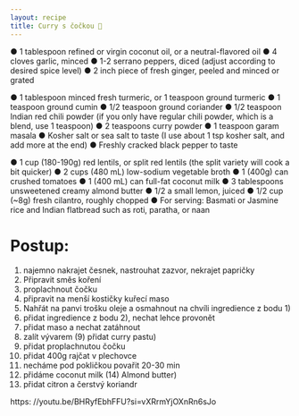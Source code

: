 ```yaml
---
layout: recipe
title: Curry s čočkou 🍛
---
```

● 1 tablespoon refined or virgin coconut oil, or a neutral-flavored oil
● 4 cloves garlic, minced
●  1-2 serrano peppers, diced (adjust according to desired spice level)
● 2 inch piece of fresh ginger, peeled and minced or grated

● 1 tablespoon minced fresh turmeric, or 1 teaspoon ground turmeric
● 1 teaspoon ground cumin
● 1/2 teaspoon ground coriander
● 1/2 teaspoon Indian red chili powder (if you only have regular chili powder, which is a blend, use 1 teaspoon)
●  2 teaspoons curry powder
● 1 teaspoon garam masala
● Kosher salt or sea salt to taste (I use about 1 tsp kosher salt, and add more at the end)
●  Freshly cracked black pepper to taste

●  1 cup (180-190g) red lentils, or split red lentils (the split variety will cook a bit quicker)
● 2 cups (480 mL) low-sodium vegetable broth
● 1 (400g) can crushed tomatoes
●  1 (400 mL) can full-fat coconut milk
● 3 tablespoons unsweetened creamy almond butter
● 1/2 a small lemon, juiced
● 1/2 cup (~8g) fresh cilantro, roughly chopped
● For serving:
 Basmati or Jasmine rice and Indian flatbread such as roti, paratha, or naan



# Postup:

1) najemno nakrajet česnek, nastrouhat zazvor, nekrajet papričky
2) Připravit směs koření
3) proplachnout čočku
4) připravit na menší kostičky kuřecí maso
5) Nahřát na panvi trošku oleje a osmahnout na chvíli ingredience z bodu 1)
6) přidat ingredience z bodu 2), nechat lehce provonět
7) přidat maso a nechat zatáhnout
8) zalít vývarem
(9) přidat curry pastu)
10) přidat proplachnutou čočku
11) přidat 400g rajčat v plechovce
12) necháme pod pokličkou povařit 20-30 min
13) přidáme coconut milk
(14) Almond butter)
15) přidat citron a čerstvý  koriandr 


https:
//youtu.be/BHRyfEbhFFU?si=vXRrmYjOXnRn6sJo
